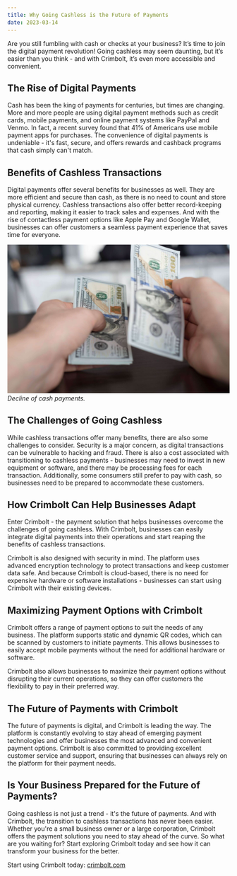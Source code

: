 ```yaml
---
title: Why Going Cashless is the Future of Payments
date: 2023-03-14
---
```


Are you still fumbling with cash or checks at your business? It’s time to join the digital payment revolution! Going cashless may seem daunting, but it’s easier than you think - and with Crimbolt, it’s even more accessible and convenient.

## The Rise of Digital Payments

Cash has been the king of payments for centuries, but times are changing. More and more people are using digital payment methods such as credit cards, mobile payments, and online payment systems like PayPal and Venmo. In fact, a recent survey found that 41% of Americans use mobile payment apps for purchases. The convenience of digital payments is undeniable - it's fast, secure, and offers rewards and cashback programs that cash simply can't match.

## Benefits of Cashless Transactions

Digital payments offer several benefits for businesses as well. They are more efficient and secure than cash, as there is no need to count and store physical currency. Cashless transactions also offer better record-keeping and reporting, making it easier to track sales and expenses. And with the rise of contactless payment options like Apple Pay and Google Wallet, businesses can offer customers a seamless payment experience that saves time for everyone.

![Decline of cash payments](./images/decline-of-cash-payments.jpg)
*Decline of cash payments.*

## The Challenges of Going Cashless

While cashless transactions offer many benefits, there are also some challenges to consider. Security is a major concern, as digital transactions can be vulnerable to hacking and fraud. There is also a cost associated with transitioning to cashless payments - businesses may need to invest in new equipment or software, and there may be processing fees for each transaction. Additionally, some consumers still prefer to pay with cash, so businesses need to be prepared to accommodate these customers.

## How Crimbolt Can Help Businesses Adapt

Enter Crimbolt - the payment solution that helps businesses overcome the challenges of going cashless. With Crimbolt, businesses can easily integrate digital payments into their operations and start reaping the benefits of cashless transactions.

Crimbolt is also designed with security in mind. The platform uses advanced encryption technology to protect transactions and keep customer data safe. And because Crimbolt is cloud-based, there is no need for expensive hardware or software installations - businesses can start using Crimbolt with their existing devices.

## Maximizing Payment Options with Crimbolt

Crimbolt offers a range of payment options to suit the needs of any business. The platform supports static and dynamic QR codes, which can be scanned by customers to initiate payments. This allows businesses to easily accept mobile payments without the need for additional hardware or software.

Crimbolt also allows businesses to maximize their payment options without disrupting their current operations, so they can offer customers the flexibility to pay in their preferred way.

## The Future of Payments with Crimbolt

The future of payments is digital, and Crimbolt is leading the way. The platform is constantly evolving to stay ahead of emerging payment technologies and offer businesses the most advanced and convenient payment options. Crimbolt is also committed to providing excellent customer service and support, ensuring that businesses can always rely on the platform for their payment needs.

## Is Your Business Prepared for the Future of Payments?

Going cashless is not just a trend - it's the future of payments. And with Crimbolt, the transition to cashless transactions has never been easier. Whether you're a small business owner or a large corporation, Crimbolt offers the payment solutions you need to stay ahead of the curve. So what are you waiting for? Start exploring Crimbolt today and see how it can transform your business for the better.

Start using Crimbolt today: [crimbolt.com](https://crimbolt.com)